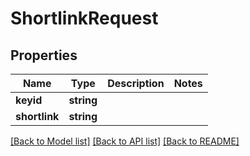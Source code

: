 # ShortlinkRequest

## Properties
Name | Type | Description | Notes
------------ | ------------- | ------------- | -------------
**keyid** | **string** |  | 
**shortlink** | **string** |  | 

[[Back to Model list]](../README.md#documentation-for-models) [[Back to API list]](../README.md#documentation-for-api-endpoints) [[Back to README]](../README.md)


